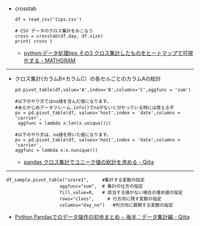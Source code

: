 * crosstab
   ```
   df = read_csv('tips.csv')

   # CSV データのクロス集計をおこなう
   cross = crosstab(df.day, df.size)
   print( cross )
   ```
   * [python:データ処理tips その3 クロス集計したものをヒートマップで可視化する - MATHGRAM](http://www.mathgram.xyz/entry/2016/02/28/141510)

---

* クロス集計(カラムB×カラムC）の各セルごとのカラムAの総計
   ```
   pd.pivot_table(df,value='A',index='B',columns='C',aggfunc = 'sum')
   ```

   ```
   #以下のやり方ではna値を含んだ値になります。
   #あらかじめデータフレーム.info()でnaがないと分かっている時には使える手
   pv = pd.pivot_table(df, values='host',index = 'date',columns = 'carrier',
    aggfunc = lambda x:len(x.unique()))

   #以下のやり方は、na値を除いた値になります。
   pv = pd.pivot_table(df, values='host',index = 'date',columns = 'carrier',
   aggfunc = lambda x:x.nunique())
   ```

   * [pandas クロス集計でユニーク値の総計を求める - Qiita](https://qiita.com/ytakeda/items/2b327a97613aaed8ea65)

---

   ```
   df_sample.pivot_table("score1",     #集計する変数の指定
                       aggfunc="sum",  # 集計の仕方の指定
                       fill_value=0,   # 該当する値がない場合の埋め値の指定
                       rows="class",     # 行方向に残す変数の指定
                       columns="day_no")   #列方向に展開する変数の指定
   ```
   
   * [Python Pandasでのデータ操作の初歩まとめ − 後半：データ集計編 - Qiita](https://qiita.com/hik0107/items/0ae69131e5317b62c3b7)
